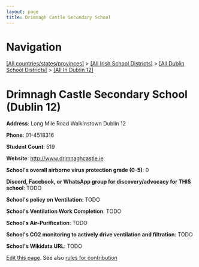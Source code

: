 ```yaml
---
layout: page
title: Drimnagh Castle Secondary School
---
```

# Navigation

[[All countries/states/provinces]](../../../..) > [[All Irish School Districts]](../../..) > [[All Dublin School Districts]](../..) > [[All In Dublin 12]](..)

# Drimnagh Castle Secondary School (Dublin 12)

**Address**: Long Mile Road Walkinstown Dublin 12

**Phone**: 01-4518316

**Student Count**: 519

**Website**: <http://www.drimnaghcastle.ie>

**School's overall airborne virus protection grade (0-5)**: 0

**Discord, Facebook, or WhatsApp group for discovery/advocacy for THIS school**: TODO

**School's policy on Ventilation**: TODO

**School's Ventilation Work Completion**: TODO

**School's Air-Purification**: TODO

**School's CO2 monitoring to actively drive ventilation and filtration**: TODO

**School's Wikidata URL**: TODO


[Edit this page](https://github.com/ventilate-schools/Ireland/edit/main/./Dublin_12/Drimnagh_Castle_Secondary_School.md). See also [rules for contribution](../../../contribution-rules/)
